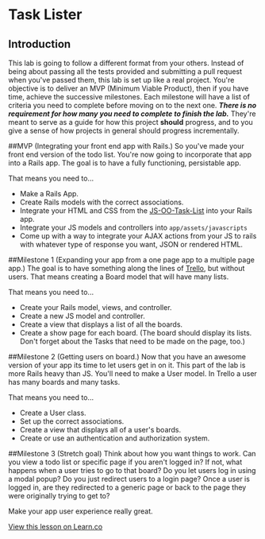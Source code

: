 # Task Lister

## Introduction

This lab is going to follow a different format from your others.  Instead of being about passing all the tests provided and submitting a pull request when you've passed them, this lab is set up like a real project. You're objective is to deliver an MVP (Minimum Viable Product), then if you have time, achieve the successive milestones.  Each milestone will have a list of criteria you need to complete before moving on to the next one.  ___There is no requirement for how many you need to complete to finish the lab.___  They're meant to serve as a guide for how this project __should__ progress, and to you give a sense of how projects in general should progress incrementally.

##MVP (Integrating your front end app with Rails.)
So you've made your front end version of the todo list. You're now going to incorporate that app into a Rails app.  The goal is to have a fully functioning, persistable app.  

That means you need to...
- Make a Rails App.
- Create Rails models with the correct associations.
- Integrate your HTML and CSS from the [JS-OO-Task-List](https://learn.co/lessons/10122) into your Rails app.
- Integrate your JS models and controllers into `app/assets/javascripts`
- Come up with a way to integrate your AJAX actions from your JS to rails with whatever type of response you want, JSON or rendered HTML.

##Milestone 1 (Expanding your app from a one page app to a multiple page app.)
The goal is to have something along the lines of [Trello](https://trello.com/), but without users.  That means creating a Board model that will have many lists.

That means you need to...
- Create your Rails model, views, and controller.
- Create a new JS model and controller.
- Create a view that displays a list of all the boards.
- Create a show page for each board. (The board should display its lists. Don't forget about the Tasks that need to be made on the page, too.)

##Milestone 2 (Getting users on board.)
Now that you have an awesome version of your app its time to let users get in on it.  This part of the lab is more Rails heavy than JS.  You'll need to make a User model.  In Trello a user has many boards and many tasks.

That means you need to...
- Create a User class.
- Set up the correct associations.
- Create a view that displays all of a user's boards.
- Create or use an authentication and authorization system.

##Milestone 3 (Stretch goal)
Think about how you want things to work. Can you view a todo list or specific page if you aren't logged in? If not, what happens when a user tries to go to that board? Do you let users log in using a modal popup? Do you just redirect users to a login page? Once a user is logged in, are they redirected to a generic page or back to the page they were originally trying to get to? 

Make your app user experience really great. 

<a href='https://learn.co/lessons/rails-js-task-lister' data-visibility='hidden'>View this lesson on Learn.co</a>
